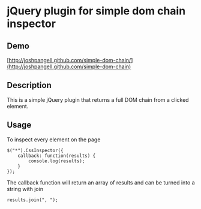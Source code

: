 # jQuery plugin for simple dom chain inspector

## Demo
[http://joshpangell.github.com/simple-dom-chain/](http://joshpangell.github.com/simple-dom-chain)

## Description

This is a simple jQuery plugin that returns a full DOM chain from a clicked element.

## Usage

To inspect every element on the page

	$("*").CssInspector({
		callback: function(results) {
			console.log(results);
		}			
	});

The callback function will return an array of results and can be turned into a string with join

	results.join(", ");

